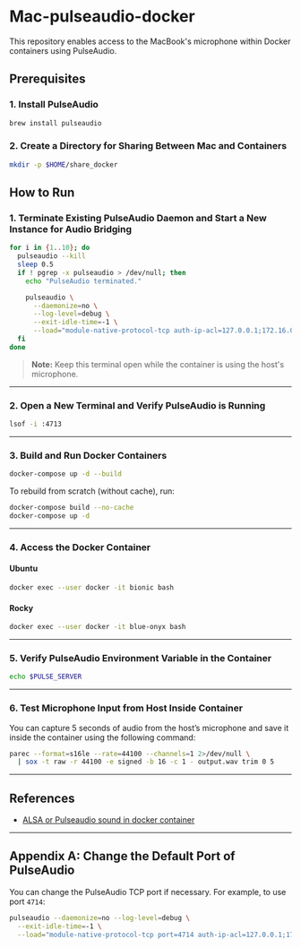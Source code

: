 # Mac-pulseaudio-docker

This repository enables access to the MacBook's microphone within Docker containers using PulseAudio.

## Prerequisites

### 1. Install PulseAudio

```bash
brew install pulseaudio
```

### 2. Create a Directory for Sharing Between Mac and Containers

```bash
mkdir -p $HOME/share_docker
```

## How to Run

### 1. Terminate Existing PulseAudio Daemon and Start a New Instance for Audio Bridging

```bash
for i in {1..10}; do
  pulseaudio --kill
  sleep 0.5
  if ! pgrep -x pulseaudio > /dev/null; then
    echo "PulseAudio terminated."

    pulseaudio \
      --daemonize=no \
      --log-level=debug \
      --exit-idle-time=-1 \
      --load="module-native-protocol-tcp auth-ip-acl=127.0.0.1;172.16.0.0/12 auth-anonymous=1"
  fi
done
```

> **Note:** Keep this terminal open while the container is using the host's microphone.

---

### 2. Open a New Terminal and Verify PulseAudio is Running

```bash
lsof -i :4713
```

---

### 3. Build and Run Docker Containers

```bash
docker-compose up -d --build
```

To rebuild from scratch (without cache), run:

```bash
docker-compose build --no-cache
docker-compose up -d
```

---

### 4. Access the Docker Container

#### Ubuntu

```bash
docker exec --user docker -it bionic bash
```

#### Rocky

```bash
docker exec --user docker -it blue-onyx bash
```

---

### 5. Verify PulseAudio Environment Variable in the Container

```bash
echo $PULSE_SERVER
```

---

### 6. Test Microphone Input from Host Inside Container

You can capture 5 seconds of audio from the host’s microphone and save it inside the container using the following command:

```bash
parec --format=s16le --rate=44100 --channels=1 2>/dev/null \
  | sox -t raw -r 44100 -e signed -b 16 -c 1 - output.wav trim 0 5
```

---

## References

* [ALSA or Pulseaudio sound in docker container](https://github.com/mviereck/x11docker/wiki/Container-sound:-ALSA-or-Pulseaudio)

---

## Appendix A: Change the Default Port of PulseAudio

You can change the PulseAudio TCP port if necessary. For example, to use port `4714`:

```bash
pulseaudio --daemonize=no --log-level=debug \
  --exit-idle-time=-1 \
  --load="module-native-protocol-tcp port=4714 auth-ip-acl=127.0.0.1;172.16.0.0/12 auth-anonymous=1"
```
